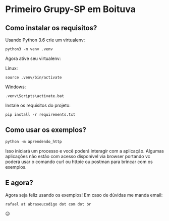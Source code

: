 # Primeiro Grupy-SP em Boituva

## Como instalar os requisitos?

Usando Python 3.6 crie um virtualenv:

```
python3 -m venv .venv
```

Agora ative seu virtualenv:

Linux:
```
source .venv/bin/activate
```

Windows:
```
.venv\Scripts\activate.bat
```

Instale os requisitos do projeto:

```
pip install -r requirements.txt
```

## Como usar os exemplos?

```
python -m aprendendo_http
```

Isso iniciará um processo e você poderá interagir com a aplicação. Algumas aplicações não estão com acesso disponível via browser portando vc poderá usar o comando curl ou httpie ou postman para brincar com os exemplos.

## E agora?

Agora seja feliz usando os exemplos! Em caso de dúvidas me manda email: 

```
rafael at abraseucodigo dot com dot br
```

:wink:
